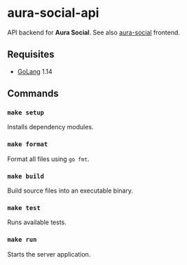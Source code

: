 # aura-social-api

API backend for **Aura Social**. See also [aura-social](https://github.com/fernandomachado90/aura-social) frontend.

## Requisites

- [GoLang](https://golang.org/doc/install) 1.14

## Commands

### `make setup`
Installs dependency modules.

### `make format`
Format all files using `go fmt`.

### `make build`
Build source files into an executable binary.

### `make test`                    
Runs available tests.

### `make run`
Starts the server application.
